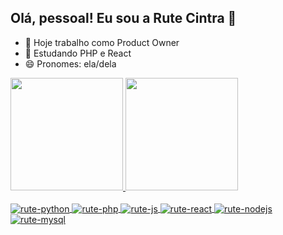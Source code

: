 ## Olá, pessoal! Eu sou a Rute Cintra 👋

- 🔭 Hoje trabalho como Product Owner
- 🌱 Estudando PHP e React
- 😄 Pronomes: ela/dela

<div>
  <a href="https://github.com/rutecintra">
  <img height="180em" src="https://github-readme-stats.vercel.app/api?username=rutecintra&theme=dark&show_icons=true&include_all_commits=true&count_private=true"/>
  <img height="180em" src="https://github-readme-stats.vercel.app/api/top-langs/?username=rutecintra&layout=compact&langs_count=16&theme=dark"/>
</div>

<div style="display: inline_block"><br>
  <img align="center" alt="rute-python" src="https://cdn.jsdelivr.net/gh/devicons/devicon@latest/icons/python/python-original.svg" />
  <img align="center" alt="rute-php" src="https://cdn.jsdelivr.net/gh/devicons/devicon@latest/icons/php/php-original.svg" />
  <img align="center" alt="rute-js" src="https://cdn.jsdelivr.net/gh/devicons/devicon@latest/icons/javascript/javascript-original.svg" />
  <img align="center" alt="rute-react" src="https://cdn.jsdelivr.net/gh/devicons/devicon@latest/icons/react/react-original.svg" />
  <img align="center" alt="rute-nodejs" src="https://cdn.jsdelivr.net/gh/devicons/devicon@latest/icons/nodejs/nodejs-original.svg" />
  <img align="center" alt="rute-mysql" src="https://cdn.jsdelivr.net/gh/devicons/devicon@latest/icons/mysql/mysql-original-wordmark.svg" />
</div>
